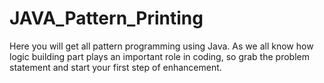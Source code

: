 # JAVA_Pattern_Printing
Here you will get all pattern programming using Java. As we all know how logic building part plays an important role in coding, so grab the problem statement and start your first step of enhancement.
